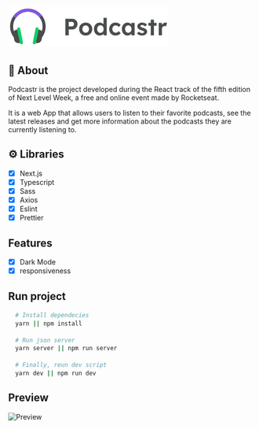 # ![Logo](public/logo.svg)
## 📝 About
Podcastr is the project developed during the React track of the fifth edition of Next Level Week, a free and online event made by Rocketseat.

It is a web App that allows users to listen to their favorite podcasts, see the latest releases and get more information about the podcasts they are currently listening to.
## ⚙️ Libraries
- [x] Next.js
- [x] Typescript
- [x] Sass
- [x] Axios
- [x] Eslint
- [x] Prettier

## Features
- [x] Dark Mode
- [x] responsiveness

## Run project
```bash
  # Install dependecies
  yarn || npm install

  # Run json server
  yarn server || npm run server

  # Finally, reun dev script
  yarn dev || npm run dev
```

## Preview
![Preview](.github/previewFinal.gif)
